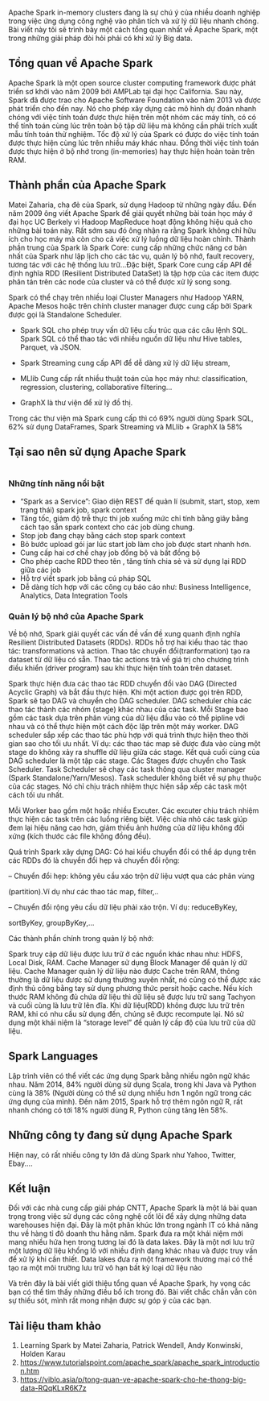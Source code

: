 <div class="md-contents article-content__body my-2 flex-fill"><p><img src="https://viblo.asia/uploads/e458bfb3-2876-490e-8456-d1b03f87600c.jpg" alt="" data-src="https://viblo.asia/uploads/e458bfb3-2876-490e-8456-d1b03f87600c.jpg" data-zoom-src="https://viblo.asia/uploads/e458bfb3-2876-490e-8456-d1b03f87600c.jpg" srcset="https://viblo.asia/uploads/e458bfb3-2876-490e-8456-d1b03f87600c.jpg" class="medium-zoom-image" lazy="loaded"><br>
Apache Spark in-memory clusters đang là sự chú ý của nhiều doanh nghiệp trong việc ứng dụng công nghệ vào phân tích và xử lý dữ liệu nhanh chóng. Bài viết này tôi sẽ trình bày một cách tổng quan nhất về Apache Spark, một trong những giải pháp đòi hỏi phải có khi xử lý Big data.</p>
<h2 id="_tong-quan-ve-apache-spark-0">Tổng quan về Apache Spark</h2>
<p>Apache Spark là một open source cluster computing framework được phát triển sơ khởi vào năm 2009 bởi AMPLab tại đại học California. Sau này, Spark đã được trao cho Apache Software Foundation vào năm 2013 và được phát triển cho đến nay. Nó cho phép xây dựng các mô hình dự đoán nhanh chóng với việc tính toán được thực hiện trên một nhóm các máy tính, có có thể tính toán cùng lúc trên toàn bộ tập dữ liệu mà không cần phải trích xuất mẫu tính toán thử nghiệm. Tốc độ xử lý của Spark có được do việc tính toán được thực hiện cùng lúc trên nhiều máy khác nhau. Đồng thời việc tính toán được thực hiện ở bộ nhớ trong (in-memories) hay thực hiện hoàn toàn trên RAM.</p>
<h2 id="_thanh-phan-cua-apache-spark-1">Thành phần của Apache Spark</h2>
<p>Matei Zaharia, cha đẻ của Spark, sử dụng Hadoop từ những ngày đầu. Đến năm 2009 ông viết Apache Spark để giải quyết những bài toán học máy ở đại học UC Berkely vì Hadoop MapReduce hoạt động không hiệu quả cho những bài toán này. Rất sớm sau đó ông nhận ra rằng Spark không chỉ hữu ích cho học máy mà còn cho cả việc xử lý luồng dữ liệu hoàn chỉnh.<img src="https://viblo.asia/uploads/c3ff2905-9c18-40cf-9319-c4ebcd2acdb2.jpg" alt="" data-src="https://viblo.asia/uploads/c3ff2905-9c18-40cf-9319-c4ebcd2acdb2.jpg" data-zoom-src="https://viblo.asia/uploads/c3ff2905-9c18-40cf-9319-c4ebcd2acdb2.jpg" srcset="https://viblo.asia/uploads/c3ff2905-9c18-40cf-9319-c4ebcd2acdb2.jpg" class="medium-zoom-image" lazy="loaded">
Thành phần trung của Spark là Spark Core: cung cấp những chức năng cơ bản nhất của Spark như lập lịch cho các tác vụ, quản lý bộ nhớ, fault recovery, tương tác với các hệ thống lưu trữ…Đặc biệt, Spark Core cung cấp API để định nghĩa RDD (Resilient Distributed DataSet) là tập hợp của các item được phân tán trên các node của cluster và có thể được xử lý song song.</p>
<p>Spark có thể chạy trên nhiều loại Cluster Managers như Hadoop YARN, Apache Mesos hoặc trên chính cluster manager được cung cấp bởi Spark được gọi là Standalone Scheduler.</p>
<ul>
<li>
<p>Spark SQL cho phép truy vấn dữ liệu cấu trúc qua các câu lệnh SQL. Spark SQL có thể thao tác với nhiều nguồn dữ liệu như Hive tables, Parquet, và JSON.</p>
</li>
<li>
<p>Spark Streaming cung cấp API để dễ dàng xử lý dữ liệu stream,</p>
</li>
<li>
<p>MLlib Cung cấp rất nhiều thuật toán của học máy như: classification, regression, clustering, collaborative filtering…</p>
</li>
<li>
<p>GraphX là thư viện để xử lý đồ thị.</p>
</li>
</ul>
<p>Trong các thư viện mà Spark cung cấp thì có 69% người dùng Spark SQL, 62% sử dụng DataFrames, Spark Streaming và MLlib + GraphX là 58%</p>
<h2 id="_tai-sao-nen-su-dung-apache-spark-2">Tại sao nên sử dụng Apache Spark</h2>
<p><img src="https://viblo.asia/uploads/29e210c9-f124-455e-8e9b-31eece7fe623.jpg" alt="" data-src="https://viblo.asia/uploads/29e210c9-f124-455e-8e9b-31eece7fe623.jpg" data-zoom-src="https://viblo.asia/uploads/29e210c9-f124-455e-8e9b-31eece7fe623.jpg" srcset="https://viblo.asia/uploads/29e210c9-f124-455e-8e9b-31eece7fe623.jpg" class="medium-zoom-image" lazy="loaded"></p>
<h3 id="_nhung-tinh-nang-noi-bat-3">Những tính năng nổi bật</h3>
<ul>
<li>“Spark as a Service”: Giao diện REST để quản lí (submit, start, stop, xem trạng thái) spark job, spark context</li>
<li>Tăng tốc, giảm độ trễ thực thi job xuống mức chỉ tính bằng giây bằng cách tạo sẵn spark context cho các job dùng chung.</li>
<li>Stop job đang chạy bằng cách stop spark context</li>
<li>Bỏ bước upload gói jar lúc start job làm cho job được start nhanh hơn.</li>
<li>Cung cấp hai cơ chế chạy job đồng bộ và bất đồng bộ</li>
<li>Cho phép cache RDD theo tên , tăng tính chia sẻ và sử dụng lại RDD giữa các job</li>
<li>Hỗ trợ viết spark job bằng cú pháp SQL</li>
<li>Dễ dàng tích hợp với các công cụ báo cáo như: Business Intelligence, Analytics, Data Integration Tools</li>
</ul>
<h3 id="_quan-ly-bo-nho-cua-apache-spark-4">Quản lý bộ nhớ của Apache Spark</h3>
<p>Về bộ nhớ, Spark giải quyết các vấn đề vấn đề xung quanh định nghĩa Resilient Distributed Datasets (RDDs). RDDs hỗ trợ hai kiểu thao tác thao tác: transformations và action. Thao tác chuyển đổi(tranformation) tạo ra dataset từ dữ liệu có sẵn. Thao tác actions trả về giá trị cho chương trình điều khiển (driver program) sau khi thực hiện tính toán trên dataset.</p>
<p>Spark thực hiện đưa các thao tác RDD chuyển đổi vào DAG (Directed Acyclic Graph) và bắt đầu thực hiện. Khi một action được gọi trên RDD, Spark sẽ tạo DAG và chuyển cho DAG scheduler. DAG scheduler chia các thao tác thành các nhóm (stage) khác nhau của các task. Mỗi Stage bao gồm các task dựa trên phân vùng của dữ liệu đầu vào có thể pipline với nhau và có thể thực hiện một cách độc lập trên một máy worker. DAG scheduler sắp xếp các thao tác phù hợp với quá trình thực hiện theo thời gian sao cho tối ưu nhất. Ví dụ: các thao tác map sẽ được đưa vào cùng một stage do không xảy ra shuffle dữ liệu giữa các stage. Kết quả cuối cùng của DAG scheduler là một tập các stage. Các Stages được chuyển cho Task Scheduler. Task Scheduler sẽ chạy các task thông qua cluster manager (Spark Standalone/Yarn/Mesos). Task scheduler không biết về sự phụ thuộc của các stages. Nó chỉ chịu trách nhiệm thực hiện sắp xếp các task một cách tối ưu nhất.</p>
<p>Mỗi Worker bao gồm một hoặc nhiều Excuter. Các excuter chịu trách nhiệm thực hiện các task trên các luồng riêng biệt. Việc chia nhỏ các task giúp đem lại hiệu năng cao hơn, giảm thiểu ảnh hưởng của dữ liệu không đối xứng (kích thước các file không đồng đều).</p>
<p>Quá trình Spark xây dựng DAG: Có hai kiểu chuyển đổi có thể áp dụng trên các RDDs đó là chuyển đổi hẹp và chuyển đổi rộng:</p>
<p>– Chuyển đổi hẹp: không yêu cầu xáo trộn dữ liệu vượt qua các phân vùng</p>
<p>(partition).Ví dụ như các thao tác map, filter,..</p>
<p>– Chuyển đổi rộng yêu cầu dữ liệu phải xáo trộn. Ví dụ: reduceByKey,</p>
<p>sortByKey, groupByKey,…</p>
<p>Các thành phần chính trong quản lý bộ nhớ:</p>
<p>Spark truy cập dữ liệu được lưu trữ ở các nguồn khác nhau như: HDFS, Local Disk, RAM. Cache Manager sử dụng Block Manager để quản lý dữ liệu. Cache Manager quản lý dữ liệu nào được Cache trên RAM, thông thường là dữ liệu được sử dụng thường xuyên nhất, nó cũng có thể được xác định thủ công bằng tay sử dụng phương thức persit hoặc cache. Nếu kích thước RAM không đủ chứa dữ liệu thì dữ liệu sẽ được lưu trữ sang Tachyon và cuối cùng là lưu trữ lên đĩa. Khi dữ liệu(RDD) không được lưu trữ trên RAM, khi có nhu cầu sử dụng đến, chúng sẽ được recompute lại. Nó sử dụng một khái niệm là “storage level” để quản lý cấp độ của lưu trữ của dữ liệu.</p>
<h2 id="_spark-languages-5">Spark Languages</h2>
<p>Lập trình viên có thể viết các ứng dụng Spark bằng nhiều ngôn ngữ khác nhau. Năm 2014, 84% người dùng sử dụng Scala, trong khi Java và Python cùng là 38% (Người dùng có thể sử dụng nhiều hơn 1 ngôn ngữ trong các ứng dụng của mình). Đến năm 2015, Spark hỗ trợ thêm ngôn ngữ R, rất nhanh chóng có tới 18% người dùng R, Python cũng tăng lên 58%.<img src="https://viblo.asia/uploads/d1771afd-6556-4e39-8b93-dc85f44a692d.jpg" alt="" data-src="https://viblo.asia/uploads/d1771afd-6556-4e39-8b93-dc85f44a692d.jpg" data-zoom-src="https://viblo.asia/uploads/d1771afd-6556-4e39-8b93-dc85f44a692d.jpg" srcset="https://viblo.asia/uploads/d1771afd-6556-4e39-8b93-dc85f44a692d.jpg" class="medium-zoom-image" lazy="loaded"></p>
<h2 id="_nhung-cong-ty-dang-su-dung-apache-spark-6">Những công ty đang sử dụng Apache Spark</h2>
<p>Hiện nay, có rất nhiều công ty lớn đã dùng Spark  như Yahoo, Twitter, Ebay....
<img src="https://viblo.asia/uploads/fdac5aee-56e7-4a29-83f8-edc8dff6b9c8.jpg" alt="" data-src="https://viblo.asia/uploads/fdac5aee-56e7-4a29-83f8-edc8dff6b9c8.jpg" data-zoom-src="https://viblo.asia/uploads/fdac5aee-56e7-4a29-83f8-edc8dff6b9c8.jpg" srcset="https://viblo.asia/uploads/fdac5aee-56e7-4a29-83f8-edc8dff6b9c8.jpg" class="medium-zoom-image" lazy="loaded"></p>
<h2 id="_ket-luan-7">Kết luận</h2>
<p>Đối với các nhà cung cấp giải pháp CNTT, Apache Spark là một lá bài quan trọng trong việc sử dụng các công nghệ cốt lõi để xây dựng những data warehouses hiện đại. Đây là một phân khúc lớn trong ngành IT có khả năng thu về hàng tỉ đô doanh thu hằng năm. Spark đưa ra một khái niệm mới mang nhiều hứa hẹn trong tương lai đó là data lakes. Đây là một nơi lưu trữ một lượng dữ liệu khổng lồ với nhiều định dạng khác nhau và được truy vấn để xử lý khi cần thiết. Data lakes đưa ra một framework thương mại có thể tạo ra một môi trường lưu trữ vô hạn bất kỳ loại dữ liệu nào</p>
<p>Và trên đây là bài viết giới thiệu tổng quan về Apache Spark, hy vọng các bạn có thể tìm thấy những điều bổ ích trong đó. Bài viết chắc chắn vẫn còn sự thiếu sót, mình rất mong nhận được sự góp ý của các bạn.</p>
<h2 id="_tai-lieu-tham-khao-8">Tài liệu tham khảo</h2>
<ol>
<li>Learning Spark by Matei Zaharia, Patrick Wendell, Andy Konwinski, Holden Karau</li>
<li><a href="https://www.tutorialspoint.com/apache_spark/apache_spark_introduction.htm" target="_blank">https://www.tutorialspoint.com/apache_spark/apache_spark_introduction.htm</a></li>
<li><a href="https://viblo.asia/p/tong-quan-ve-apache-spark-cho-he-thong-big-data-RQqKLxR6K7z" target="_blank">https://viblo.asia/p/tong-quan-ve-apache-spark-cho-he-thong-big-data-RQqKLxR6K7z</a></li>
</ol>
</div>
